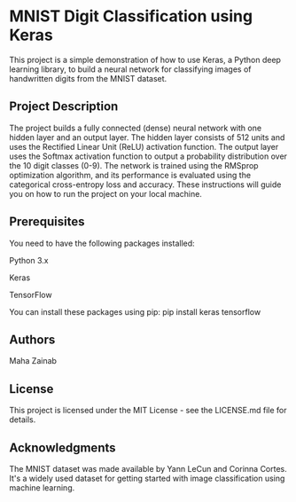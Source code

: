 # MNIST Digit Classification using Keras
This project is a simple demonstration of how to use Keras, a Python deep learning library, to build a neural network for classifying images of handwritten digits from the MNIST dataset.

## Project Description
The project builds a fully connected (dense) neural network with one hidden layer and an output layer. The hidden layer consists of 512 units and uses the Rectified Linear Unit (ReLU) activation function. The output layer uses the Softmax activation function to output a probability distribution over the 10 digit classes (0-9). The network is trained using the RMSprop optimization algorithm, and its performance is evaluated using the categorical cross-entropy loss and accuracy.
These instructions will guide you on how to run the project on your local machine.

## Prerequisites
You need to have the following packages installed:

Python 3.x

Keras

TensorFlow

You can install these packages using pip:
pip install keras tensorflow

## Authors
Maha Zainab

## License
This project is licensed under the MIT License - see the LICENSE.md file for details.

## Acknowledgments
The MNIST dataset was made available by Yann LeCun and Corinna Cortes. It's a widely used dataset for getting started with image classification using machine learning.
